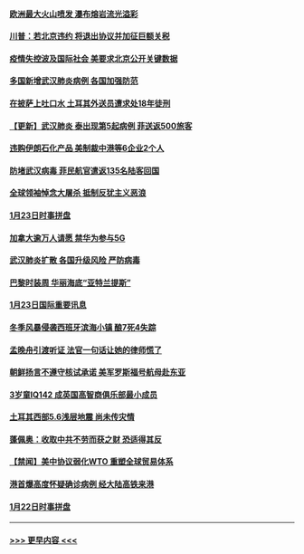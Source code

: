 #### [欧洲最大火山喷发 瀑布熔岩流光溢彩](../pages/prog202/a102760310.md?t=01250511) 
#### [川普：若北京违约 将退出协议并加征巨额关税](../pages/prog202/a102760250.md?t=01250511) 
#### [疫情失控波及国际社会 美要求北京公开关键数据](../pages/prog202/a102760245.md?t=01250511) 
#### [多国新增武汉肺炎病例 各国加强防范](../pages/prog202/a102760214.md?t=01250511) 
#### [在披萨上吐口水 土耳其外送员遭求处18年徒刑](../pages/prog202/a102759979.md?t=01250511) 
#### [【更新】武汉肺炎 泰出现第5起病例 菲送返500旅客](../pages/prog202/a102758911.md?t=01250511) 
#### [违购伊朗石化产品 美制裁中港等6企业2个人](../pages/prog202/a102759952.md?t=01250511) 
#### [防堵武汉病毒 菲民航官遣返135名陆客回国](../pages/prog202/a102759946.md?t=01250511) 
#### [全球领袖悼念大屠杀 抵制反犹主义恶浪](../pages/prog202/a102759678.md?t=01250511) 
#### [1月23日时事拼盘](../pages/prog202/a102759599.md?t=01250511) 
#### [加拿大逾万人请愿 禁华为参与5G](../pages/prog202/a102759553.md?t=01250511) 
#### [武汉肺炎扩散 各国升级风险 严防病毒](../pages/prog202/a102759400.md?t=01250511) 
#### [巴黎时装周 华丽海底“亚特兰提斯”](../pages/prog202/a102759217.md?t=01250511) 
#### [1月23日国际重要讯息](../pages/prog202/a102759199.md?t=01250511) 
#### [冬季风暴侵袭西班牙滨海小镇 酿7死4失踪](../pages/prog202/a102759119.md?t=01250511) 
#### [孟晚舟引渡听证 法官一句话让她的律师慌了](../pages/prog202/a102759060.md?t=01250511) 
#### [朝鲜扬言不遵守核试承诺 美军罗斯福号航母赴东亚](../pages/prog202/a102759001.md?t=01250511) 
#### [3岁童IQ142 成英国高智商俱乐部最小成员](../pages/prog202/a102758990.md?t=01250511) 
#### [土耳其西部5.6浅层地震 尚未传灾情](../pages/prog202/a102758903.md?t=01250511) 
#### [蓬佩奥：收取中共不劳而获之财 恐适得其反](../pages/prog202/a102758889.md?t=01250511) 
#### [【禁闻】美中协议弱化WTO 重塑全球贸易体系](../pages/prog202/a102758790.md?t=01250511) 
#### [港首爆高度怀疑确诊病例 经大陆高铁来港](../pages/prog202/a102758613.md?t=01250511) 
#### [1月22日时事拼盘](../pages/prog202/a102758615.md?t=01250511) 

----
#### [ >>> 更早内容 <<< ](../indexes/prog202-earlier.md)
